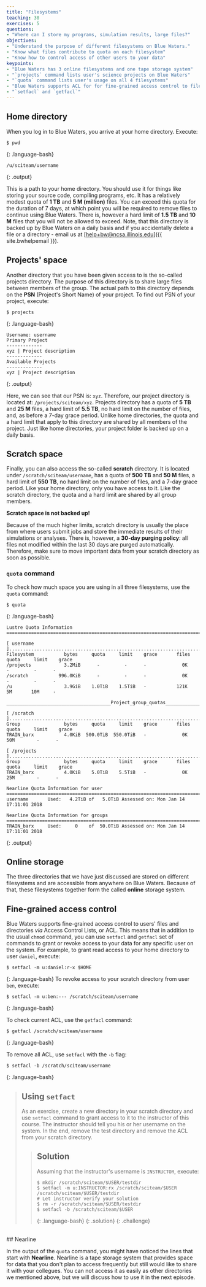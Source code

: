 ```yaml
---
title: "Filesystems"
teaching: 30
exercises: 5
questions:
- "Where can I store my programs, simulation results, large files?"
objectives:
- "Understand the purpose of different filesystems on Blue Waters."
- "Know what files contribute to quota on each filesystem"
- "Know how to control access of other users to your data"
keypoints:
- "Blue Waters has 3 online filesystems and one tape storage system"
- "`projects` command lists user's science projects on Blue Waters"
- "`quota` command lists user's usage on all 4 filesystems"
- "Blue Waters supports ACL for for fine-grained access control to files"
- "`setfacl` and `getfacl`"
---
```


## Home directory

When you log in to Blue Waters, you arrive at your home directory.
Execute:
~~~
$ pwd
~~~
{: .language-bash}

~~~
/u/sciteam/username
~~~
{: .output}

This is a path to your home directory.
You should use it for things like storing your source code, compiling programs, etc.
It has a relatively modest quota of **1 TB** and **5 M (million)** files.
You can exceed this quota for the duration of 7 days, at which point you will be required to
remove files to continue using Blue Waters.
There is, however a hard limit of **1.5 TB** and **10 M** files that you will not be allowed
to exceed.
Note, that this directory is backed up by Blue Waters on a daily basis and if you accidentally
delete a file or a directory - email us at [help+bw@ncsa.illinois.edu]({{ site.bwhelpemail }}).

## Projects' space

Another directory that you have been given access to is the so-called projects directory.
The purpose of this directory is to share large files between members of the group.
The actual path to this directory depends on the **PSN** (Project's Short Name) of your project.
To find out PSN of your project, execute:

~~~
$ projects
~~~
{: .language-bash}
~~~
Username: username
Primary Project
-------------
xyz | Project description
-------------
Available Projects
-------------
xyz | Project description
~~~
{: .output}

Here, we can see that our PSN is: `xyz`. Therefore, our project directory is located at:
`/projects/sciteam/xyz`.
Projects directory has a quota of **5 TB** and **25 M** files,
a hard limit of **5.5 TB**, no hard limit on the number of files, and, as before
a 7-day grace period.
Unlike home directories, the quota and a hard limit that apply to this directory
are shared by all members of the project.
Just like home directories, your project folder is backed up on a daily basis.

## Scratch  space

Finally, you can also access the so-called **scratch** directory.
It is located under `/scratch/sciteam/username`, has a quota of **500 TB** and **50 M** files,
a hard limit of **550 TB**, no hard limit on the number of files, and a 7-day grace period.
Like your home directory, only you have access to it.
Like the scratch directory, the quota and a hard limit are shared by all group members.

**Scratch space is not backed up!**

Because of the much higher limits, scratch directory is usually the place from where
users submit jobs and store the immediate results of their simulations or analyses.
There is, however, a **30-day purging policy**: all files not modified within the last 30 days
are purged automatically. Therefore, make sure to move important data from your scratch directory
as soon as possible.


### `quota` command

To check how much space you are using in all three filesystems, use the `quota` command:

~~~
$ quota
~~~
{: .language-bash}

~~~
Lustre Quota Information
================================================================================================

[ username ].....................................................................................
Filesystem           bytes     quota     limit    grace       files     quota     limit    grace
/projects            3.2MiB      -         -      -             0K        -         -      -
/scratch           996.0KiB      -         -      -             0K        -         -      -
/u                   3.9GiB    1.0TiB    1.5TiB   -           121K        5M       10M     -

______________________________________Project_group_quotas______________________________________

[ /scratch ]....................................................................................
Group                bytes     quota     limit    grace       files     quota     limit    grace
TRAIN_barx           4.0KiB  500.0TiB  550.0TiB   -             0K       50M        -      -

[ /projects ]...................................................................................
Group                bytes     quota     limit    grace       files     quota     limit    grace
TRAIN_barx           4.0KiB    5.0TiB    5.5TiB   -             0K       25M        -      -

Nearline Quota Information for user
================================================================================================
username       Used:   4.2TiB of   5.0TiB Assessed on: Mon Jan 14 17:11:01 2018

Nearline Quota Information for groups
================================================================================================
TRAIN_barx     Used:     0    of  50.0TiB Assessed on: Mon Jan 14 17:11:01 2018
~~~
{: .output}

## Online storage

The three directories that we have just discussed are stored on different filesystems
and are accessible from anywhere on Blue Waters.
Because of that, these filesystems together form the called **online** storage system.

## Fine-grained access control

Blue Waters supports fine-grained access control to users' files and directories _via_
Access Control Lists, or ACL.
This means that in addition to the usual `chmod` command, you can use `setfacl` and `getfacl`
set of commands to grant or revoke access to your data for any specific user on the system.
For example, to grant read access to your home directory to user `daniel`, execute:
~~~
$ setfacl -m u:daniel:r-x $HOME
~~~
{: .language-bash}
To revoke access to your scratch directory from user `ben`, execute:
~~~
$ setfacl -m u:ben:--- /scratch/sciteam/username
~~~
{: .language-bash}

To check current ACL, use the `getfacl` command:

~~~
$ getfacl /scratch/sciteam/username
~~~
{: .language-bash}

To remove all ACL, use `setfacl` with the `-b` flag:

~~~
$ setfacl -b /scratch/sciteam/username
~~~
{: .language-bash}

> ## Using `setfact`
>
> As an exercise, create a new directory in your scratch directory and use `setfacl` command to
> grant access to it to the instructor of this course. The instructor should tell you his or her
> username on the system. In the end, remove the test directory and remove the ACL from your
> scratch directory.
>
> > ## Solution
> > Assuming that the instructor's username is `INSTRUCTOR`, execute:
> > ~~~
> > $ mkdir /scratch/sciteam/$USER/testdir
> > $ setfacl -m u:INSTRUCTOR:rx /scratch/sciteam/$USER /scratch/sciteam/$USER/testdir
> > # Let instructor verify your solution
> > $ rm -r /scratch/sciteam/$USER/testdir
> > $ setfacl -b /scratch/sciteam/$USER 
> > ~~~
> > {: .language-bash}
> {: .solution}
{: .challenge}

<br />
## Nearline

In the output of the `quota` command, you might have noticed the lines that start with **Nearline**.
Nearline is a tape storage system that provides space for data that you don't plan to access
frequently but still would like to share it with your collegues.
You can not access it as easily as other directories we mentioned above, but we will discuss
how to use it in the next episode.
